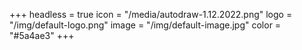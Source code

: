 +++
headless = true
icon = "/media/autodraw-1.12.2022.png"
logo = "/img/default-logo.png"
image = "/img/default-image.jpg"
color = "#5a4ae3"
+++
